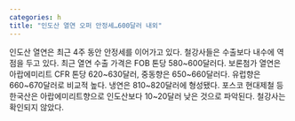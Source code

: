 ```yaml
---
categories: h
title: "인도산 열연 오퍼 안정세…600달러 내외"
---
```

인도산 열연은 최근 4주 동안 안정세를 이어가고 있다. 철강사들은 수출보다 내수에 역점을 두고 있다. 최근 열연 수출 가격은 FOB 톤당 580~600달러다. 보론첨가 열연은 아랍에미리트 CFR 톤당 620~630달러, 중동향은 650~660달러다. 유럽향은 660~670달러로 비교적 높다. 냉연은 810~820달러에 형성됐다. 포스코 현대제철 등 한국산은 아랍에미리트향으로 인도산보다 10~20달러 낮은 것으로 파악된다. 철강사는 확인되지 않았다. ​